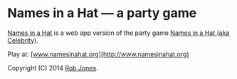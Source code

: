 # Names in a Hat — a party game

[Names in a Hat](http://www.namesinahat.org) is a web app version of the party game [Names in a Hat (aka Celebrity)](https://en.wikipedia.org/wiki/Celebrity_(game)).

Play at: [www.namesinahat.org](http://www.namesinahat.org)

Copyright (C) 2014 [Rob Jones](http://twitter.com/robjones).